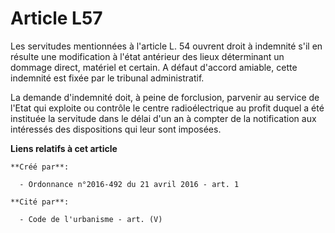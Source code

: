 # Article L57

Les servitudes mentionnées à l'article L. 54 ouvrent droit à indemnité s'il en résulte une modification à l'état antérieur
des lieux déterminant un dommage direct, matériel et certain. A défaut d'accord amiable, cette indemnité est fixée par le
tribunal administratif. 

La demande d'indemnité doit, à peine de forclusion, parvenir au service de l'Etat qui exploite ou contrôle le centre
radioélectrique au profit duquel a été instituée la servitude dans le délai d'un an à compter de la notification aux
intéressés des dispositions qui leur sont imposées.

**Liens relatifs à cet article**

	**Créé par**:

	  - Ordonnance n°2016-492 du 21 avril 2016 - art. 1

	**Cité par**:

	  - Code de l'urbanisme - art. (V)
